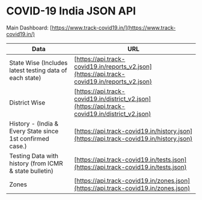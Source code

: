 # COVID-19 India JSON API 

Main Dashboard: [https://www.track-covid19.in/](https://www.track-covid19.in/)

| Data | URL |
|--|--|
|State Wise (Includes latest testing data of each state)| [https://api.track-covid19.in/reports_v2.json](https://api.track-covid19.in/reports_v2.json)
| District Wise  | [https://api.track-covid19.in/district_v2.json](https://api.track-covid19.in/district_v2.json) |
|History - (India & Every State since 1st confirmed case.)|[https://api.track-covid19.in/history.json](https://api.track-covid19.in/history.json)
|Testing Data with history (from ICMR & state bulletin)| [https://api.track-covid19.in/tests.json](https://api.track-covid19.in/tests.json)
|Zones|[https://api.track-covid19.in/zones.json](https://api.track-covid19.in/zones.json)
